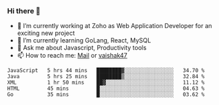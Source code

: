### Hi there 👋

- 🔭 I’m currently working at Zoho as Web Application Developer for an exciting new project
- 🌱 I’m currently learning GoLang, React, MySQL
- 💬 Ask me about Javascript, Productivity tools 
- 📫 How to reach me: [Mail](mailto:kvaishak007@gmail.com) or [vaishak47](https://twitter.com/vaishak47)

<!--START_SECTION:waka-->
```text
JavaScript   5 hrs 44 mins   ████████▓░░░░░░░░░░░░░░░░   34.70 % 
Java         5 hrs 25 mins   ████████▒░░░░░░░░░░░░░░░░   32.84 % 
XML          1 hr 50 mins    ██▓░░░░░░░░░░░░░░░░░░░░░░   11.12 % 
HTML         45 mins         █░░░░░░░░░░░░░░░░░░░░░░░░   04.63 % 
Go           35 mins         █░░░░░░░░░░░░░░░░░░░░░░░░   03.62 % 
```
<!--END_SECTION:waka-->
